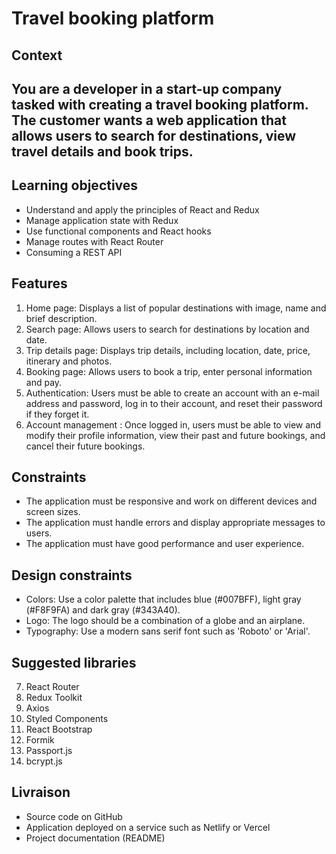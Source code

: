 # Travel booking platform
## Context
You are a developer in a start-up company tasked with creating a travel booking platform. The customer wants a web application that allows users to search for destinations, view travel details and book trips.
---

## Learning objectives
- Understand and apply the principles of React and Redux
- Manage application state with Redux
- Use functional components and React hooks
- Manage routes with React Router
- Consuming a REST API

## Features
1. Home page: Displays a list of popular destinations with image, name and brief description.
2. Search page: Allows users to search for destinations by location and date.
3. Trip details page: Displays trip details, including location, date, price, itinerary and photos.
4. Booking page: Allows users to book a trip, enter personal information and pay.
5. Authentication: Users must be able to create an account with an e-mail address and password, log in to their account, and reset their password if they forget it.
6. Account management : Once logged in, users must be able to view and modify their profile information, view their past and future bookings, and cancel their future bookings.
## Constraints
- The application must be responsive and work on different devices and screen sizes.
- The application must handle errors and display appropriate messages to users.
- The application must have good performance and user experience.

## Design constraints
- Colors: Use a color palette that includes blue (#007BFF), light gray (#F8F9FA) and dark gray (#343A40).
- Logo: The logo should be a combination of a globe and an airplane.
- Typography: Use a modern sans serif font such as 'Roboto' or 'Arial'.

## Suggested libraries
7. React Router
8. Redux Toolkit
9. Axios
10. Styled Components
11. React Bootstrap
12. Formik
13. Passport.js
14. bcrypt.js

## Livraison
- Source code on GitHub
- Application deployed on a service such as Netlify or Vercel
- Project documentation (README)